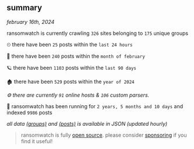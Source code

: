 
## summary
_february 16th, 2024_

ransomwatch is currently crawling `326` sites belonging to `175` unique groups

⏲ there have been `25` posts within the `last 24 hours`

🦈 there have been `240` posts within the `month of february`

🪐 there have been `1103` posts within the `last 90 days`

🏚 there have been `529` posts within the `year of 2024`

_⚙️ there are currently `91` online hosts & `106` custom parsers._

🦕 ransomwatch has been running for `2 years, 5 months and 10 days` and indexed `9986` posts

_all data  [(groups)](http://ransomwhat.telemetry.ltd/groups) and [(posts)](http://ransomwhat.telemetry.ltd/posts) is available in JSON (updated hourly)_

> ransomwatch is fully [open source](https://github.com/joshhighet/ransomwatch#ransomwatch--). please consider [sponsoring](https://github.com/sponsors/joshhighet) if you find it useful!
